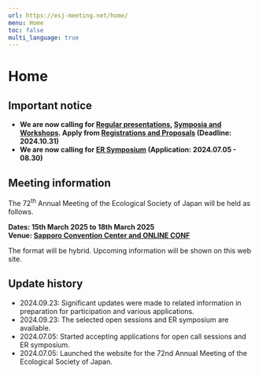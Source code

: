 ```yaml
---
url: https://esj-meeting.net/home/
menu: Home
toc: false
multi_language: true
---
```


# Home

## Important notice
- **We are now calling for [Regular presentations](regist_oral_poster), [Symposia and Workshops](regist_session). Apply from [Registrations and Proposals](regist_information) (Deadline: 2024.10.31)**
- **We are now calling for [ER Symposium](er_symposium) (Application: 2024.07.05 - 08.30)**

## Meeting information

The 72<sup>th</sup> Annual Meeting of the Ecological Society of Japan will be held as follows.

**Dates: 15th March 2025 to 18th March 2025**\
**Venue: [Sapporo Convention Center and ONLINE CONF](venue)**

The format will be hybrid.
Upcoming information will be shown on this web site.

## Update history
- 2024.09.23: Significant updates were made to related information in preparation for participation and various applications.
- 2024.09.23: The selected open sessions and ER symposium are available.
- 2024.07.05: Started accepting applications for open call sessions and ER symposium.
- 2024.07.05: Launched the website for the 72nd Annual Meeting of the Ecological Society of Japan.